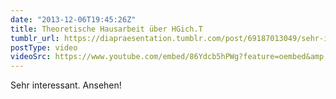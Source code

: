```yaml
---
date: "2013-12-06T19:45:26Z"
title: Theoretische Hausarbeit über HGich.T
tumblr_url: https://diapraesentation.tumblr.com/post/69187013049/sehr-interessant-ansehen
postType: video
videoSrc: https://www.youtube.com/embed/86Ydcb5hPWg?feature=oembed&amp;enablejsapi=1&amp;origin=https://safe.txmblr.com&amp;wmode=opaque
---
```


Sehr interessant. Ansehen!

